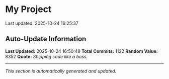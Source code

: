 # My Project


Last updated: 2025-10-24 16:25:37









































































































































































































































































































































































































































































































































































































































































































































































































































































































































































































































































































































































































































































































































































































































































































































































## Auto-Update Information

**Last Updated:** 2025-10-24 16:50:49
**Total Commits:** 1122
**Random Value:** 8352
**Quote:** _Shipping code like a boss._

---
_This section is automatically generated and updated._